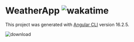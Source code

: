 # WeatherApp ![wakatime](https://wakatime.com/badge/user/fc2320a8-2dfd-412b-91b1-a10467918a4b/project/018b05a0-e10d-4d13-8b40-d5dcfb96874f.svg?style=social)

This project was generated with [Angular CLI](https://github.com/angular/angular-cli) version 16.2.5.

![download](https://github.com/MariusChivu/WeatherApp/assets/92328339/7796d30d-77ac-4e69-ad74-76c8c5ffb3e7)
